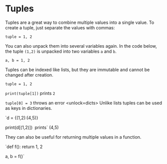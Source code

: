 # Tuples
Tuples are a great way to combine multiple values into a single value.
To create a tuple, just separate the values with commas:

`tuple = 1, 2`

You can also unpack them into several variables again. In the code below, the tuple `(1,2)` is unpacked into two variables `a` and `b`.

`a, b = 1, 2`

Tuples can be indexed like lists, but they are immutable and cannot be changed after creation.

`tuple = 1, 2`

`print(tuple[1])`
prints `2`

`tuple[0] = 3`
throws an error
<unlock=dicts>
Unlike lists tuples can be used as keys in dictionaries.

`d = {(1,2):(4,5)}

print(d[(1,2)])`
`prints` (4,5)</unlock>

They can also be useful for returning multiple values in a function.

`def f():
    return 1, 2

a, b = f()`